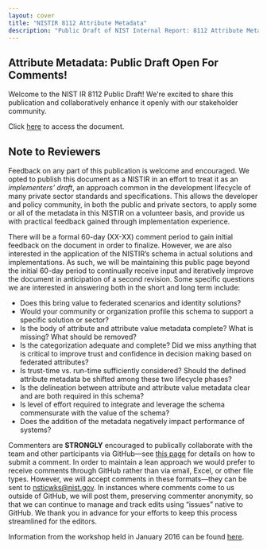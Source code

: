 ```yaml
---
layout: cover
title: "NISTIR 8112 Attribute Metadata"
description: "Public Draft of NIST Internal Report: 8112 Attribute Metadata"
---
```

<section class="home home-title" markdown="1">

# Attribute Metadata: Public Draft Open For Comments!

</section>


Welcome to the NIST IR 8112 Public Draft!  We're excited to share  this publication and collaboratively enhance it openly with our stakeholder community.

Click [here](NISTIR-8112.html) to access the document.

## Note to Reviewers

Feedback on any part of this publication is welcome and encouraged. We opted to publish this document as a NISTIR in an effort to treat it as an _implementers’ draft_, an approach common in the development lifecycle of many private sector standards and specifications. This allows the developer and policy community, in both the public and private sectors, to apply some or all of the metadata in this NISTIR on a volunteer basis, and provide us with practical feedback gained through implementation experience. 
 
There will be a formal 60-day (XX-XX) comment period to gain initial feedback on the document in order to finalize. However, we are also interested in the application of the NISTIR’s schema in actual solutions and implementations. As such, we will be maintaining this public page beyond the initial 60-day period to continually receive input and iteratively improve the document in anticipation of a second revision. Some specific questions we are interested in answering both in the short and long term include:
 
- Does this bring value to federated scenarios and identity solutions?
- Would your community or organization profile this schema to support a specific solution or sector?
- Is the body of attribute and attribute value metadata complete?  What is missing? What should be removed?
- Is the categorization adequate and complete?  Did we miss anything that is critical to improve trust and confidence in decision making based on federated attributes?
- Is trust-time vs. run-time sufficiently considered?  Should the defined attribute metadata be shifted among these two lifecycle phases?
- Is the delineation between attribute and attribute value metadata clear and are both required in this schema?
- Is level of effort required to integrate and leverage the schema commensurate with the value of the schema?
- Does the addition of the metadata negatively impact performance of systems?
 
Commenters are **STRONGLY** encouraged to publically collaborate with the team and other participants via GitHub—see [this page](comment_help.html) for details on how to submit a comment. In order to maintain a lean approach we would prefer to receive comments through GitHub rather than via email, Excel, or other file types. However, we will accept comments in these formats—they can be sent to <nsticwks@nist.gov>. In instances where comments come to us outside of GitHub, we will post them, preserving commenter anonymity, so that we can continue to manage and track edits using “issues” native to GitHub. We thank you in advance for your efforts to keep this process streamlined for the editors.
 
Information from the workshop held in January 2016 can be found [here](http://csrc.nist.gov/publications/drafts/nistir-8103/nistir_8103_draft.pdf).
 
